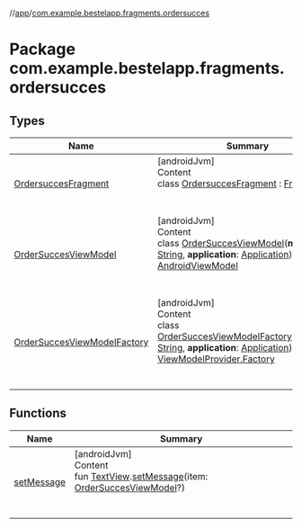 //[app](../index.md)/[com.example.bestelapp.fragments.ordersucces](index.md)



# Package com.example.bestelapp.fragments.ordersucces  


## Types  
  
|  Name|  Summary| 
|---|---|
| <a name="com.example.bestelapp.fragments.ordersucces/OrdersuccesFragment///PointingToDeclaration/"></a>[OrdersuccesFragment](-ordersucces-fragment/index.md)| <a name="com.example.bestelapp.fragments.ordersucces/OrdersuccesFragment///PointingToDeclaration/"></a>[androidJvm]  <br>Content  <br>class [OrdersuccesFragment](-ordersucces-fragment/index.md) : [Fragment](https://developer.android.com/reference/kotlin/androidx/fragment/app/Fragment.html)  <br><br><br>
| <a name="com.example.bestelapp.fragments.ordersucces/OrderSuccesViewModel///PointingToDeclaration/"></a>[OrderSuccesViewModel](-order-succes-view-model/index.md)| <a name="com.example.bestelapp.fragments.ordersucces/OrderSuccesViewModel///PointingToDeclaration/"></a>[androidJvm]  <br>Content  <br>class [OrderSuccesViewModel](-order-succes-view-model/index.md)(**message**: [String](https://kotlinlang.org/api/latest/jvm/stdlib/kotlin/-string/index.html), **application**: [Application](https://developer.android.com/reference/kotlin/android/app/Application.html)) : [AndroidViewModel](https://developer.android.com/reference/kotlin/androidx/lifecycle/AndroidViewModel.html)  <br><br><br>
| <a name="com.example.bestelapp.fragments.ordersucces/OrderSuccesViewModelFactory///PointingToDeclaration/"></a>[OrderSuccesViewModelFactory](-order-succes-view-model-factory/index.md)| <a name="com.example.bestelapp.fragments.ordersucces/OrderSuccesViewModelFactory///PointingToDeclaration/"></a>[androidJvm]  <br>Content  <br>class [OrderSuccesViewModelFactory](-order-succes-view-model-factory/index.md)(**message**: [String](https://kotlinlang.org/api/latest/jvm/stdlib/kotlin/-string/index.html), **application**: [Application](https://developer.android.com/reference/kotlin/android/app/Application.html)) : [ViewModelProvider.Factory](https://developer.android.com/reference/kotlin/androidx/lifecycle/ViewModelProvider.Factory.html)  <br><br><br>


## Functions  
  
|  Name|  Summary| 
|---|---|
| <a name="com.example.bestelapp.fragments.ordersucces//setMessage/android.widget.TextView#com.example.bestelapp.fragments.ordersucces.OrderSuccesViewModel?/PointingToDeclaration/"></a>[setMessage](set-message.md)| <a name="com.example.bestelapp.fragments.ordersucces//setMessage/android.widget.TextView#com.example.bestelapp.fragments.ordersucces.OrderSuccesViewModel?/PointingToDeclaration/"></a>[androidJvm]  <br>Content  <br>fun [TextView](https://developer.android.com/reference/kotlin/android/widget/TextView.html).[setMessage](set-message.md)(item: [OrderSuccesViewModel](-order-succes-view-model/index.md)?)  <br><br><br>

